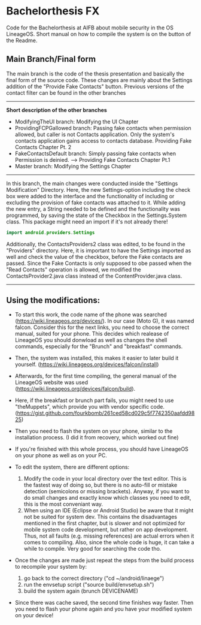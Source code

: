 # Bachelorthesis FX

Code for the Bachelorthesis at AIFB about mobile security in the OS LineageOS. Short manual on how to compile the system is on the button of the Readme.

## Main Branch/Final form

The main branch is the code of the thesis presentation and basically the final form of the source code. These changes are mainly about the Settings addition of the "Provide Fake Contacts" button. Previous versions of the contact filter can be found in the other branches

____________________________________________________________________________
**Short description of the other branches**

- ModifyingTheUI branch: Modifying the UI Chapter
- ProvidingFCPGallowed branch: Passing fake contacts when permission allowed, but caller is not Contacts application. Only the system's contacts application gains access to contacts database. Providing Fake Contacts Chapter Pt. 2
- FakeContactsDefault branch: Simply passing fake contacts when Permission is deinied. --> Providing Fake Contacts Chapter Pt.1
- Master branch: Modifying the Settings Chapter
____________________________________________________________________________

In this branch, the main changes were conducted inside the "Settings Modification" Directory. Here, the new Settings-option including the check box were added to the interface and the functionality of including or excluding the provision of fake contacts was attached to it. While adding the new entry, a String needed to be defined and the functionality was programmed, by saving the state of the Checkbox in the Settings.System class. This package might need an import if it's not already there! 

```java
import android.providers.Settings
```

Additionally, the ContactsProviders2 class was edited, to be found in the "Providers" directory. Here, it is important to have the Settings imported as well and check the value of the checkbox, before the Fake contacts are passed. Since the Fake Contacts is only supposed to obe passed when the "Read Contacts" operation is allowed, we modified the ContactsProvider2.java class instead of the ContentProvider.java class.

_____________________________________________________________________________


## Using the modifications:

- To start this work, the code name of the phone was searched (https://wiki.lineageos.org/devices/). In our case (Moto G), it was named falcon. Consider this for the next links, you need to choose the correct manual, suited for your phone. This decides which realease of LineageOS you should donwload as well as changes the shell commands, especially for the "Brunch" and "breakfast" commands.
- Then, the system was installed, this makes it easier to later build it yourself. (https://wiki.lineageos.org/devices/falcon/install)
- Afterwards, for the first time compiling, the general manual of the LineageOS website was used (https://wiki.lineageos.org/devices/falcon/build). 
- Here, if the breakfast or brunch part fails, you might need to use "theMuppets", which provide you with vendor specific code. (https://gist.github.com/fourkbomb/261ced58cd029c5f7742350aafdd9825)
- Then you need to flash the system on your phone, similar to the installation process. (I did it from recovery, which worked out fine)
- If you're finished with this whole process, you should have LineageOS on your phone as well as on your PC.
- To edit the system, there are different options:
  
    1. Modify the code in your local directory over the text editor. This is the fastest way of doing so, but there is no auto-fill or mistake detection (semicolons or missing brackets). Anyway, if you want to do small changes and exactly know which classes you need to edit, this is the most conveniant way.
    2. When using an IDE (Eclipse or Android Studio) be aware that it might not be suited for system dev. This contains the disadvantages mentioned in the first chapter, but is slower and not optimized for mobile system code development, but rather on app development. Thus, not all faults (e.g. missing references) are actual errors when it comes to compiling. Also, since the whole code is huge, it can take a while to compile. Very good for searching the code tho. 

- Once the changes are made just repeat the steps from the build process to recompile your system by:
    
    1. go back to the correct directory ("cd ~/android/linaege")
    2. run the envsetup script ("source build/envsetup.sh")
    3. build the system again (brunch DEVICENAME)

- Since there was cache saved, the second time finishes way faster. Then you need to flash your phone again and you have your modified system on your device!
